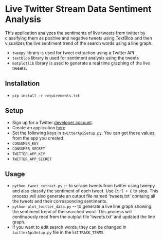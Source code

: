 # Live Twitter Stream Data Sentiment Analysis
This application analyzes the sentiments of live tweets from twitter by classifying them as positive and negative tweets using TextBlob and then visualizes the live sentiment trend of the search words using a line graph.
- `tweepy` library is used for tweet extraction using a Twitter API
- `textblob` library is used for sentiment analysis using the tweets
- `matplotlib` library is used to generate a real time graphing of the live tweets. 

## Installation
- `pip install -r requirements.txt`

## Setup
- Sign up for a Twitter [developer account](https://developer.twitter.com/). 
- Create an application [here](https://developer.twitter.com/en/apps).
- Set the following keys in `twitterApiSetup.py`. You can get these values from the app you created:
- `CONSUMER_KEY`
- `CONSUMER_SECRET`
- `TWITTER_APP_KEY`
- `TWITTER_APP_SECRET`

## Usage
- `python tweet_extract.py` -- to scrape tweets from twitter using tweepy and also classify the sentiment of each tweet. Use `Ctrl + C` to stop. This process will also generate an output file named 'tweets.txt' containg all the tweets and their corresponding sentiments.
- `python plot_twitter_data.py` -- to generate a live line graph showing the sentiment trend of the searched word. This process will continuously read from the outplut file 'tweets.txt' and updated the line graph.
- If you want to edit search words, they can be changed in `twitterApiSetup.py` file in the list `TRACK_TERMS`.
